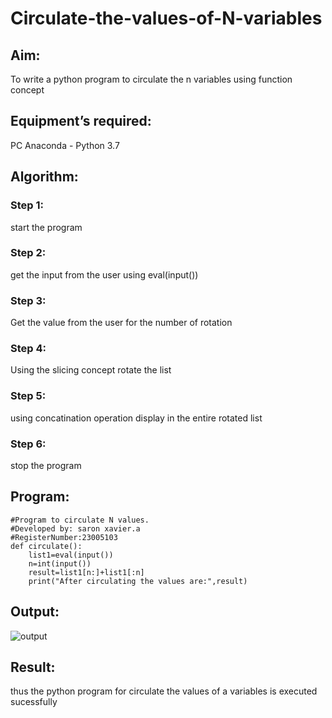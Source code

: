 # Circulate-the-values-of-N-variables
## Aim:
To write a python program to circulate the n variables using function concept
## Equipment’s required:
PC
Anaconda - Python 3.7
## Algorithm: 
### Step 1: 
start the program
### Step 2: 
get the input from the user using eval(input())
### Step 3: 
Get the value from the user for the number of rotation
### Step 4: 
Using the slicing concept rotate the list

### Step 5: 
using concatination operation display in the entire rotated list
### Step 6:
stop the program 
## Program:
```
#Program to circulate N values.
#Developed by: saron xavier.a
#RegisterNumber:23005103
def circulate():
    list1=eval(input())
    n=int(input())
    result=list1[n:]+list1[:n]
    print("After circulating the values are:",result)
```

## Output:

![output](https://github.com/saron2006/Circulate-the-values-of-N-variables/assets/138849343/c9c9180b-bc35-4af9-85b2-63ed0937d809)


## Result:
thus the python program for circulate the values of a variables is executed sucessfully
